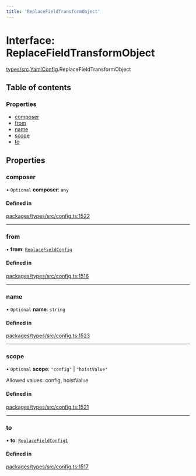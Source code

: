 ```yaml
---
title: 'ReplaceFieldTransformObject'
---
```


# Interface: ReplaceFieldTransformObject

[types/src](../modules/types_src).[YamlConfig](../modules/types_src.YamlConfig).ReplaceFieldTransformObject

## Table of contents

### Properties

- [composer](types_src.YamlConfig.ReplaceFieldTransformObject#composer)
- [from](types_src.YamlConfig.ReplaceFieldTransformObject#from)
- [name](types_src.YamlConfig.ReplaceFieldTransformObject#name)
- [scope](types_src.YamlConfig.ReplaceFieldTransformObject#scope)
- [to](types_src.YamlConfig.ReplaceFieldTransformObject#to)

## Properties

### composer

• `Optional` **composer**: `any`

#### Defined in

[packages/types/src/config.ts:1522](https://github.com/Urigo/graphql-mesh/blob/master/packages/types/src/config.ts#L1522)

___

### from

• **from**: [`ReplaceFieldConfig`](types_src.YamlConfig.ReplaceFieldConfig)

#### Defined in

[packages/types/src/config.ts:1516](https://github.com/Urigo/graphql-mesh/blob/master/packages/types/src/config.ts#L1516)

___

### name

• `Optional` **name**: `string`

#### Defined in

[packages/types/src/config.ts:1523](https://github.com/Urigo/graphql-mesh/blob/master/packages/types/src/config.ts#L1523)

___

### scope

• `Optional` **scope**: ``"config"`` \| ``"hoistValue"``

Allowed values: config, hoistValue

#### Defined in

[packages/types/src/config.ts:1521](https://github.com/Urigo/graphql-mesh/blob/master/packages/types/src/config.ts#L1521)

___

### to

• **to**: [`ReplaceFieldConfig1`](types_src.YamlConfig.ReplaceFieldConfig1)

#### Defined in

[packages/types/src/config.ts:1517](https://github.com/Urigo/graphql-mesh/blob/master/packages/types/src/config.ts#L1517)
